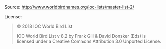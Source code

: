 Source:
http://www.worldbirdnames.org/ioc-lists/master-list-2/

License:

> © 2018 IOC World Bird List
>
> IOC World Bird List v 8.2 by Frank Gill & David Donsker (Eds) is licensed under a Creative Commons Attribution 3.0 Unported License.
